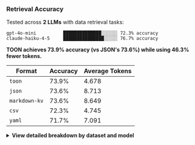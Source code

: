 ### Retrieval Accuracy

Tested across **2 LLMs** with data retrieval tasks:

```
gpt-4o-mini          ██████████████░░░░░░ 72.3% accuracy
claude-haiku-4-5     ███████████████░░░░░ 76.7% accuracy
```

**TOON achieves 73.9% accuracy (vs JSON's 73.6%) while using 46.3% fewer tokens.**

| Format | Accuracy | Average Tokens |
| ------ | -------- | -------------- |
| `toon` | 73.9% | 4.678 |
| `json` | 73.6% | 8.713 |
| `markdown-kv` | 73.6% | 8.649 |
| `csv` | 72.3% | 4.745 |
| `yaml` | 71.7% | 7.091 |

<details>
<summary><strong>View detailed breakdown by dataset and model</strong></summary>

#### Performance by Dataset

##### Uniform employee records (TOON optimal format)

| Format | Accuracy | Tokens | Correct/Total |
|--------|----------|--------|---------------|
| `toon` | 72.4% | 2.483 | 84/116 |
| `csv` | 69.0% | 2.337 | 80/116 |
| `yaml` | 68.1% | 4.969 | 79/116 |
| `markdown-kv` | 68.1% | 6.270 | 79/116 |
| `json` | 68.1% | 6.347 | 79/116 |

##### E-commerce orders with nested structures

| Format | Accuracy | Tokens | Correct/Total |
|--------|----------|--------|---------------|
| `toon` | 84.1% | 5.967 | 74/88 |
| `csv` | 83.0% | 6.735 | 73/88 |
| `yaml` | 81.8% | 7.328 | 72/88 |
| `markdown-kv` | 86.4% | 9.110 | 76/88 |
| `json` | 84.1% | 9.694 | 74/88 |

##### Time-series analytics data

| Format | Accuracy | Tokens | Correct/Total |
|--------|----------|--------|---------------|
| `csv` | 72.4% | 1.393 | 42/58 |
| `toon` | 70.7% | 1.515 | 41/58 |
| `yaml` | 72.4% | 2.938 | 42/58 |
| `json` | 74.1% | 3.665 | 43/58 |
| `markdown-kv` | 70.7% | 3.779 | 41/58 |

##### Popular GitHub repositories

| Format | Accuracy | Tokens | Correct/Total |
|--------|----------|--------|---------------|
| `toon` | 64.3% | 8.745 | 36/56 |
| `csv` | 62.5% | 8.513 | 35/56 |
| `json` | 67.9% | 15.145 | 38/56 |
| `markdown-kv` | 67.9% | 15.436 | 38/56 |
| `yaml` | 62.5% | 13.129 | 35/56 |


#### Performance by Model

##### gpt-4o-mini

| Format | Accuracy | Correct/Total |
|--------|----------|---------------|
| `toon` | 72.3% | 115/159 |
| `json` | 71.7% | 114/159 |
| `markdown-kv` | 70.4% | 112/159 |
| `csv` | 69.2% | 110/159 |
| `yaml` | 68.6% | 109/159 |

##### claude-haiku-4-5

| Format | Accuracy | Correct/Total |
|--------|----------|---------------|
| `markdown-kv` | 76.7% | 122/159 |
| `toon` | 75.5% | 120/159 |
| `json` | 75.5% | 120/159 |
| `csv` | 75.5% | 120/159 |
| `yaml` | 74.8% | 119/159 |


#### Methodology

- **Semantic validation**: LLM-as-judge validates responses semantically (not exact string matching)
- **Token counting**: Using `gpt-tokenizer` with `o200k_base` encoding
- **Question types**: Field retrieval, aggregation, and filtering tasks
- **Real data**: faker.js-generated datasets + real GitHub repository data

</details>
